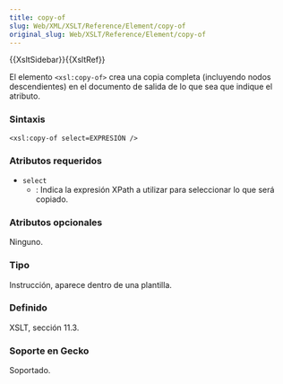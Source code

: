 ```yaml
---
title: copy-of
slug: Web/XML/XSLT/Reference/Element/copy-of
original_slug: Web/XSLT/Reference/Element/copy-of
---
```


{{XsltSidebar}}{{XsltRef}}

El elemento `<xsl:copy-of>` crea una copia completa (incluyendo nodos descendientes) en el documento de salida de lo que sea que indique el atributo.

### Sintaxis

```
<xsl:copy-of select=EXPRESIÓN />
```

### Atributos requeridos

- `select`
  - : Indica la expresión XPath a utilizar para seleccionar lo que será copiado.

### Atributos opcionales

Ninguno.

### Tipo

Instrucción, aparece dentro de una plantilla.

### Definido

XSLT, sección 11.3.

### Soporte en Gecko

Soportado.
